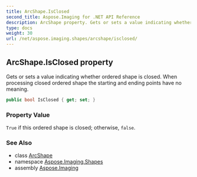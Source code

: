 ```yaml
---
title: ArcShape.IsClosed
second_title: Aspose.Imaging for .NET API Reference
description: ArcShape property. Gets or sets a value indicating whether ordered shape is closed. When processing closed ordered shape the starting and ending points have no meaning
type: docs
weight: 30
url: /net/aspose.imaging.shapes/arcshape/isclosed/
---
```

## ArcShape.IsClosed property

Gets or sets a value indicating whether ordered shape is closed. When processing closed ordered shape the starting and ending points have no meaning.

```csharp
public bool IsClosed { get; set; }
```

### Property Value

`True` if this ordered shape is closed; otherwise, `false`.

### See Also

* class [ArcShape](../)
* namespace [Aspose.Imaging.Shapes](../../arcshape/)
* assembly [Aspose.Imaging](../../../)


